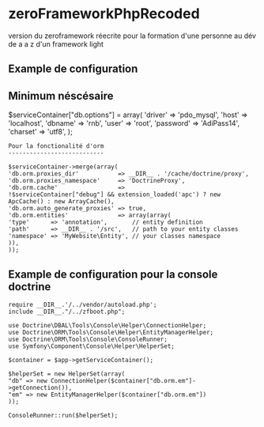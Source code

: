 zeroFrameworkPhpRecoded
=======================

version du zeroframework réecrite pour la formation d'une personne au dév de a a z d'un framework light


Example de configuration
------------------------

Minimum néscésaire
------------------

$serviceContainer["db.options"] = array(
    'driver'    => 'pdo_mysql',
    'host'      => 'localhost',
    'dbname'    => 'rnb',
    'user'      => 'root',
    'password'  => 'AdiPass14',
    'charset'   => 'utf8',
    );


    Pour la fonctionalité d'orm
    ---------------------------
    
    $serviceContainer->merge(array(
    'db.orm.proxies_dir'           => __DIR__ . '/cache/doctrine/proxy',
    'db.orm.proxies_namespace'     => 'DoctrineProxy',
    'db.orm.cache'                 =>
    !$serviceContainer["debug"] && extension_loaded('apc') ? new ApcCache() : new ArrayCache(),
    'db.orm.auto_generate_proxies' => true,
    'db.orm.entities'              => array(array(
    'type'      => 'annotation',       // entity definition
    'path'      => __DIR__ . '/src',   // path to your entity classes
    'namespace' => 'MyWebsite\Entity', // your classes namespace
    )),
    ));
    
Example de configuration pour la console doctrine
--------------------------------------------------

    require __DIR__.'/../vendor/autoload.php';
    include __DIR__."/../zfboot.php";

    use Doctrine\DBAL\Tools\Console\Helper\ConnectionHelper;
    use Doctrine\ORM\Tools\Console\Helper\EntityManagerHelper;
    use Doctrine\ORM\Tools\Console\ConsoleRunner;
    use Symfony\Component\Console\Helper\HelperSet;

    $container = $app->getServiceContainer();

    $helperSet = new HelperSet(array(
    "db" => new ConnectionHelper($container["db.orm.em"]->getConnection()),
    "em" => new EntityManagerHelper($container["db.orm.em"])
    ));

    ConsoleRunner::run($helperSet);

